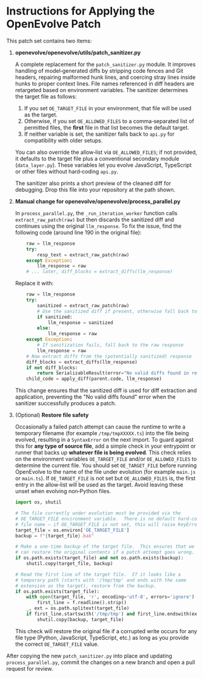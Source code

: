 # Instructions for Applying the OpenEvolve Patch

This patch set contains two items:

1. **openevolve/openevolve/utils/patch_sanitizer.py**

   A complete replacement for the `patch_sanitizer.py` module.  It improves
   handling of model‑generated diffs by stripping code fences and Git
   headers, repairing malformed hunk lines, and coercing stray lines
   inside hunks to proper context lines.  File names referenced in
   diff headers are retargeted based on environment variables.  The
   sanitizer determines the target file as follows:

   1. If you set `OE_TARGET_FILE` in your environment, that file will be
      used as the target.
   2. Otherwise, if you set `OE_ALLOWED_FILES` to a comma‑separated list
      of permitted files, the **first** file in that list becomes the
      default target.
   3. If neither variable is set, the sanitizer falls back to `api.py`
      for compatibility with older setups.

   You can also override the allow‑list via `OE_ALLOWED_FILES`; if not
   provided, it defaults to the target file plus a conventional
   secondary module (`data_layer.py`).  These variables let you evolve
   JavaScript, TypeScript or other files without hard‑coding `api.py`.

   The sanitizer also prints a short preview of the cleaned diff for
   debugging.  Drop this file into your repository at the path shown.

2. **Manual change for openevolve/openevolve/process_parallel.py**

   In `process_parallel.py`, the `_run_iteration_worker` function calls
   `extract_raw_patch(raw)` but then discards the sanitized diff and
   continues using the original `llm_response`.  To fix the issue, find
   the following code (around line 190 in the original file):

   ```python
       raw = llm_response
       try:
           resp_text = extract_raw_patch(raw)
       except Exception:
           llm_response = raw
       # ... later, diff_blocks = extract_diffs(llm_response)
   ```

   Replace it with:

   ```python
       raw = llm_response
       try:
           sanitized = extract_raw_patch(raw)
           # Use the sanitized diff if present, otherwise fall back to raw
           if sanitized:
               llm_response = sanitized
           else:
               llm_response = raw
       except Exception:
           # If sanitization fails, fall back to the raw response
           llm_response = raw
       # Now extract diffs from the (potentially sanitized) response
       diff_blocks = extract_diffs(llm_response)
       if not diff_blocks:
           return SerializableResult(error="No valid diffs found in response", iteration=iteration)
       child_code = apply_diff(parent.code, llm_response)
   ```

   This change ensures that the sanitized diff is used for diff extraction and
   application, preventing the "No valid diffs found" error when the
   sanitizer successfully produces a patch.

3. (Optional) **Restore file safety**

   Occasionally a failed patch attempt can cause the runtime to write a
   temporary filename (for example `/tmp/tmpXXXXX.ts`) into the file being
   evolved, resulting in a `SyntaxError` on the next import.  To guard
   against this for **any type of source file**, add a simple check in
   your entrypoint or runner that backs up **whatever file is being
   evolved**.  This check relies on the environment variables
   ``OE_TARGET_FILE`` and/or ``OE_ALLOWED_FILES`` to determine the
   current file.  You should set ``OE_TARGET_FILE`` before running
   OpenEvolve to the name of the file under evolution (for example
   ``main.js`` or ``main.ts``).  If ``OE_TARGET_FILE`` is not set
   but ``OE_ALLOWED_FILES`` is, the first entry in the allow‑list will
   be used as the target.  Avoid leaving these unset when evolving
   non‑Python files.

   ```python
   import os, shutil

   # The file currently under evolution must be provided via the
   # OE_TARGET_FILE environment variable.  There is no default hard‑coded
   # file name – if OE_TARGET_FILE is not set, this will raise KeyError.
   target_file = os.environ['OE_TARGET_FILE']
   backup = f"{target_file}.bak"

   # Make a one‑time backup of the target file.  This ensures that we
   # can restore the original contents if a patch attempt goes wrong.
   if os.path.exists(target_file) and not os.path.exists(backup):
       shutil.copy(target_file, backup)

   # Read the first line of the target file.  If it looks like a
   # temporary path (starts with '/tmp/tmp' and ends with the same
   # extension as the target), restore from the backup.
   if os.path.exists(target_file):
       with open(target_file, 'r', encoding='utf-8', errors='ignore') as f:
           first_line = f.readline().strip()
       _, ext = os.path.splitext(target_file)
       if first_line.startswith('/tmp/tmp') and first_line.endswith(ext):
           shutil.copy(backup, target_file)
   ```

   This check will restore the original file if a corrupted write occurs
   for any file type (Python, JavaScript, TypeScript, etc.) as long as
   you provide the correct ``OE_TARGET_FILE`` value.

After copying the new `patch_sanitizer.py` into place and updating
`process_parallel.py`, commit the changes on a new branch and open a
pull request for review.
